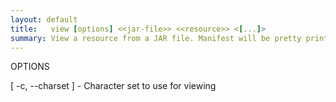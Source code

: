 ```yaml
---
layout: default
title:   view [options] <<jar-file>> <<resource>> <[...]>
summary: View a resource from a JAR file. Manifest will be pretty printed and class files are shown disassembled.
---
```


   

OPTIONS

   [ -c, --charset <string> ] - Character set to use for viewing
